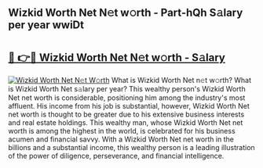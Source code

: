 ## Wizkid Worth Net N𝚎t w𝚘rth - Part-hQh S𝚊lary per year wwiDt

# <h2><a href="http://gc543rm.nevu.top/?p=Wizkid+Worth+Net">🔗 👉🔴 Wizkid Worth Net N𝚎t w𝚘rth - S𝚊lary</a></h2>

[![Wizkid Worth Net N𝚎t W𝚘rth](https://i.imgur.com/Oavwk0R.jpeg)](http://gc543rm.nevu.top/?p=Wizkid+Worth+Net)
What is Wizkid Worth Net n𝚎t w𝚘rth? What is Wizkid Worth Net s𝚊lary per year?
This wealthy person's Wizkid Worth Net net worth is considerable, positioning him among the industry's most affluent. His income from his job is substantial, however, Wizkid Worth Net net worth is thought to be greater due to his extensive business interests and real estate holdings. This wealthy man, whose Wizkid Worth Net net worth is among the highest in the world, is celebrated for his business acumen and financial savvy. With a Wizkid Worth Net net worth in the billions and a substantial income, this wealthy person is a leading illustration of the power of diligence, perseverance, and financial intelligence.
